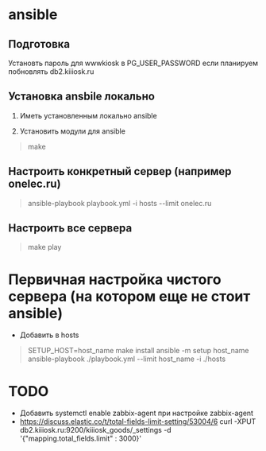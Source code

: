 # ansible

## Подготовка

Установть пароль для wwwkiosk в PG_USER_PASSWORD если планируем побновлять db2.kiiiosk.ru

## Установка ansbile локально

1. Иметь установленным локально ansible

2. Установить модули для ansible

> make

## Настроить конкретный сервер (например onelec.ru)

> ansible-playbook playbook.yml -i hosts --limit onelec.ru

## Настроить все сервера

> make play

# Первичная настройка чистого сервера (на котором еще не стоит ansible)

* Добавить в hosts

> SETUP_HOST=host_name make install
> ansible -m setup host_name
> ansible-playbook ./playbook.yml --limit host_name -i ./hosts

# TODO

* Добавить systemctl enable zabbix-agent  при настройке zabbix-agent
* https://discuss.elastic.co/t/total-fields-limit-setting/53004/6
    curl -XPUT db2.kiiiosk.ru:9200/kiiiosk_goods/_settings -d '{"mapping.total_fields.limit" : 3000}'
